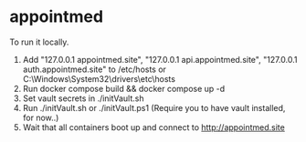 # appointmed

To run it locally.

1. Add "127.0.0.1 appointmed.site", "127.0.0.1 api.appointmed.site", "127.0.0.1 auth.appointmed.site" to /etc/hosts or C:\Windows\System32\drivers\etc\hosts
2. Run docker compose build && docker compose up -d
3. Set vault secrets in ./initVault.sh
4. Run ./initVault.sh or ./initVault.ps1 (Require you to have vault installed, for now..)
5. Wait that all containers boot up and connect to http://appointmed.site